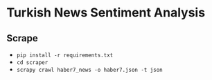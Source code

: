 # Turkish News Sentiment Analysis

## Scrape
* `pip install -r requirements.txt`
* `cd scraper`
* `scrapy crawl haber7_news -o haber7.json -t json`
